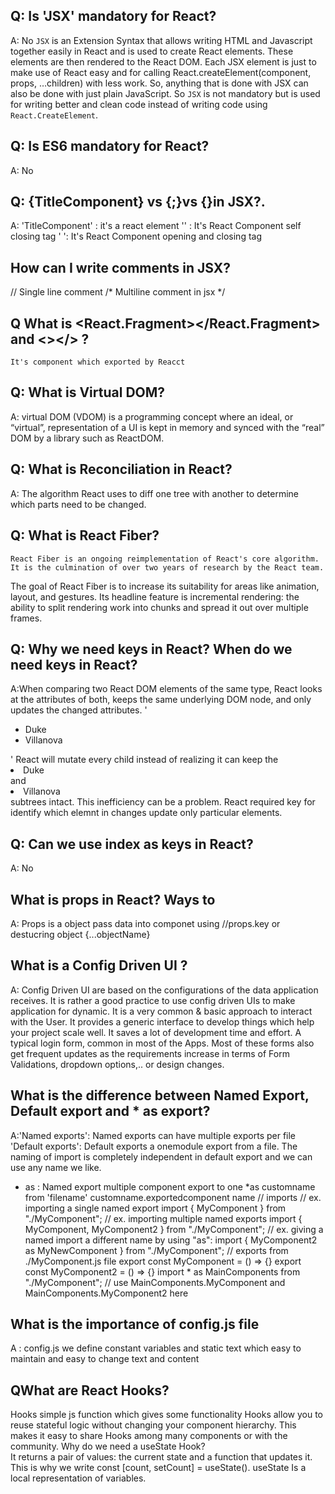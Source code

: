 
## Q: Is 'JSX' mandatory for React? 
A: No `JSX` is an Extension Syntax that allows writing HTML and Javascript together easily in React and is used to create React elements. These elements are then rendered to the React DOM. Each JSX element is just to make use of React easy and for calling React.createElement(component, props, …children) with less work. So, anything that is done with JSX can also be done with just plain JavaScript. So `JSX` is not mandatory but is used for writing better and clean code instead of writing code using `React.CreateElement`.

## Q: Is ES6 mandatory for React?
A:    No
## Q: {TitleComponent} vs {<TitleComponent/>;}vs {<TitleComponent></TitleComponent>}in JSX?.
A: 'TitleComponent' : it's a react element
   '<TitleComponent/>' :  It's React Component self closing tag
   '<TitleComponent></TitleComponent> ': It's React Component opening and closing tag
## How can I write comments in JSX?
// Single line comment
/*
    Multiline comment in jsx
*/
## Q What is <React.Fragment></React.Fragment> and <></> ?
    It's component which exported by Reacct 
## Q: What is Virtual DOM?
A:  virtual DOM (VDOM) is a programming concept where an ideal, or “virtual”, representation of a UI is kept in memory and synced with the “real” DOM by a library such as ReactDOM.

## Q: What is Reconciliation in React?
A: The algorithm React uses to diff one tree with another to determine which parts need to be changed.
## Q: What is React Fiber?
    React Fiber is an ongoing reimplementation of React's core algorithm. It is the culmination of over two years of research by the React team.
The goal of React Fiber is to increase its suitability for areas like animation, layout, and gestures. Its headline feature is incremental rendering: the ability to split rendering work into chunks and spread it out over multiple frames.
## Q: Why we need keys in React? When do we need keys in React?
A:When comparing two React DOM elements of the same type, React looks at the attributes of both, keeps the same underlying DOM node, and only updates the changed attributes.
'<ul>
  <li>Duke</li>
  <li>Villanova</li>
</ul>'
React will mutate every child instead of realizing it can keep the <li>Duke</li> and <li>Villanova</li> subtrees intact. This inefficiency can be a problem. React required key for identify which elemnt in changes update only particular elements.

## Q: Can we use index as keys in React?
A: No 
## What is props in React? Ways to 
A: Props is a object pass data into componet using 
//props.key or destucring object {...objectName}
## What is a Config Driven UI ?
A: Config Driven UI are based on the configurations of the data application receives. It is rather a good practice to use config driven UIs to make application for dynamic. It is a very common & basic approach to interact with the User. It provides a generic interface to develop things which help your project scale well. It saves a lot of development time and effort. A typical login form, common in most of the Apps. Most of these forms also get frequent updates as the requirements increase in terms of Form Validations, dropdown options,.. or design changes.

## What is the difference between Named Export, Default export and * as export?
A:'Named exports': Named exports can have multiple exports per file 
  'Default exports': Default exports a onemodule  export from a file.
  The naming of import is completely independent in default export and we can use any name we like.

* as :  Named export multiple component export to one 
*as customname from 'filename'
customname.exportedcomponent name 
// imports
// ex. importing a single named export
import { MyComponent } from "./MyComponent";
// ex. importing multiple named exports
import { MyComponent, MyComponent2 } from "./MyComponent";
// ex. giving a named import a different name by using "as":
import { MyComponent2 as MyNewComponent } from "./MyComponent";
// exports from ./MyComponent.js file
export const MyComponent = () => {}
export const MyComponent2 = () => {}
import * as MainComponents from "./MyComponent";
// use MainComponents.MyComponent and MainComponents.MyComponent2
here

## What is the importance of config.js file
A : config.js we define constant variables and static text which easy to maintain and easy to change text and content  
## QWhat are React Hooks?
Hooks simple js function which gives some functionality 
 Hooks allow you to reuse stateful logic without changing your component hierarchy. This makes it easy to share Hooks among many components or with the community.
Why do we need a useState Hook?  
It returns a pair of values: the current state and a function that updates it. This is why we write const [count, setCount] = useState(). useState Is a local representation of variables.



